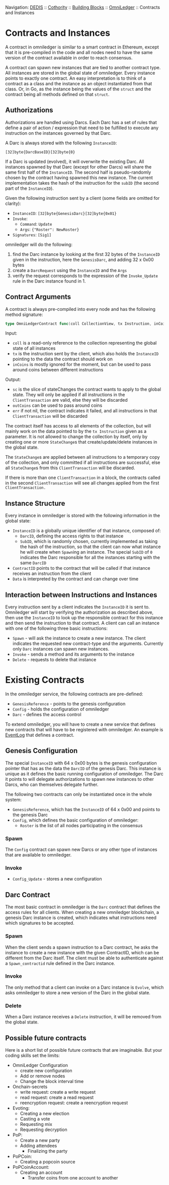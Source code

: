 Navigation: [DEDIS](https://github.com/dedis/doc/tree/master/README.md) ::
[Cothority](https://github.com/dedis/cothority/tree/master/README.md) ::
[Building Blocks](https://github.com/dedis/cothority/tree/master/doc/BuildingBlocks.md) ::
[OmniLedger](README.md) ::
Contracts and Instances

# Contracts and Instances

A contract in omniledger is similar to a smart contract in Ethereum, except that
it is pre-compiled in the code and all nodes need to have the same version of
the contract available in order to reach consensus.

A contract can spawn new instances that are tied to another contract type. All
instances are stored in the global state of omniledger. Every instance points
to exactly one contract. An easy interpretation is to think of a contract as
a class and the instance as an object instantiated from that class. Or, in Go,
as the instance being the values of the `struct` and the contract being all
methods defined on that `struct`.

## Authorizations

Authorizations are handled using Darcs. Each Darc has a set of rules that define
a pair of action / expression that need to be fulfilled to execute any instruction
on the instances governed by that Darc.

A Darc is always stored with the following `InstanceID`:

`[32]byte{DarcBaseID}[32]byte{0}`

If a Darc is updated (evolved), it will overwrite the existing Darc. All
instances spawned by that Darc (except for other Darcs) will share the same
first half of the `InstanceID`. The second half is pseudo-randomly chosen by the
contract having spawned this new instance. The current implementation takes the
hash of the instruction for the `subID` (the second part of the `InstanceID`).

Given the following instruction sent by a client (some fields are omitted for
clarity):

- `InstanceID`: `[32]byte{GenesisDarc}[32]byte{0x01}`
- `Invoke`:
  - `Command`: `Update`
  - `Args`: `{"Roster": NewRoster}`
- `Signatures`: `[Sig1]`

omniledger will do the following:

1. find the Darc instance by looking at the first 32 bytes of the `InstanceID` given in
the instruction, here the `GenesisDarc`, and adding 32 x 0x00 bytes
2. create a `DarcRequest` using the `InstanceID` and the `Args`
3. verify the request corresponds to the expression of the `Invoke_Update` rule
in the Darc instance found in 1.

## Contract Arguments

A contract is always pre-compiled into every node and has the following
method signature:

```go
type OmniLedgerContract func(coll CollectionView, tx Instruction, inCoins []Coin) (sc []StateChange, outCoins []Coin, err error)
```

Input:
- `coll` is a read-only reference to the collection representing the global state
of all instances
- `tx` is the instruction sent by the client, which also holds the `InstanceID`
pointing to the data the contract should work on
- `inCoins` is mostly ignored for the moment, but can be used to pass around
coins between different instructions

Output:
- `sc` is the slice of stateChanges the contract wants to apply to the global
state. They will only be applied if all instructions in the `ClientTransaction`
are valid, else they will be discarded
- `outCoins` can be used to pass around coins
- `err` if not nil, the contract indicates it failed, and all instructions in that
`ClientTransaction` will be discarded

The contract itself has access to all elements of the collection, but will mainly
work on the data pointed to by the `tx Instruction` given as a parameter. It is
not allowed to change the collection by itself, only by creating one or more
`StateChange`s that create/update/delete instances in the global state.

The `StateChange`s are applied between all instructions to a temporary copy of
the collection, and only committed if all instructions are successful, else all
`StateChange`s from this `ClientTransaction` will be discarded.

If there is more than one `ClientTransaction` in a block, the contracts called
in the second `ClientTransaction` will see all changes applied from the first
`ClientTransaction.`

## Instance Structure

Every instance in omniledger is stored with the following information in the
global state:

- `InstanceID` is a globally unique identifier of that instance, composed of:
  - `DarcID`, defining the access rights to that instance
  - `SubID`, which is randomly chosen, currently implemented as taking the hash
  of the instruction, so that the client can now what instance he will create
  when `Spawn`ing an instance. The special `SubID` of `0` indicates the Darc
  responsible for all the instances starting with the same `DarcID`
- `ContractID` points to the contract that will be called if that instance
receives an instruction from the client
- `Data` is interpreted by the contract and can change over time

## Interaction between Instructions and Instances

Every instruction sent by a client indicates the `InstanceID` it is sent to.
Omniledger will start by verifying the authorization as described above, then
use the `InstanceID` to look up the responsible contract for this instance and
then send the instruction to that contract. A client can call an instance with
one of the following three basic instructions:

- `Spawn` - will ask the instance to create a new instance. The client indicates the
requested new contract-type and the arguments. Currently only `Darc` instances can
spawn new instances.
- `Invoke` - sends a method and its arguments to the instance
- `Delete` - requests to delete that instance

# Existing Contracts

In the omniledger service, the following contracts are pre-defined:

- `GenesisReference` - points to the genesis configuration
- `Config` - holds the configuration of omniledger
- `Darc` - defines the access control

To extend omniledger, you will have to create a new service that defines new
contracts that will have to be registered with omniledger. An example is
[EventLog](../../eventlog) that defines a contract.

## Genesis Configuration

The special `InstanceID` with 64 x 0x00 bytes is the genesis configuration
pointer that has as the data the `DarcID` of the genesis Darc. This instance
is unique as it defines the basic running configuration of omniledger. The
Darc it points to will delegate authorizations to spawn new instances to
other Darcs, who can themselves delegate further.

The following two contracts can only be instantiated once in the whole system:

- `GenesisReference`, which has the `InstanceID` of 64 x 0x00 and points to the
genesis Darc
- `Config`, which defines the basic configuration of omniledger:
  - `Roster` is the list of all nodes participating in the consensus

### Spawn

The `Config` contract can spawn new Darcs or any other type of instances that
are available to omniledger.

### Invoke

- `Config_Update` - stores a new configuration

## Darc Contract

The most basic contract in omniledger is the `Darc` contract that defines the
access rules for all clients. When creating a new omniledger blockchain, a
genesis Darc instance is created, which indicates what instructions need which
signatures to be accepted.

### Spawn

When the client sends a spawn instruction to a Darc contract, he asks the instance
to create a new instance with the given ContractID, which can be different from
the Darc itself. The client must be able to authenticate against a
`Spawn_contractid` rule defined in the Darc instance.

### Invoke

The only method that a client can invoke on a Darc instance is `Evolve`, which
asks omniledger to store a new version of the Darc in the global state.

### Delete

When a Darc instance receives a `Delete` instruction, it will be removed from the
global state.

## Possible future contracts

Here is a short list of possible future contracts that are imaginable. But
your coding skills set the limits:

- OmniLedger Configuration
  - create new configuration
  - Add or remove nodes
  - Change the block interval time
- Onchain-secrets
  - write request: create a write request
  - read request: create a read request
  - reencryption request: create a reencryption request
- Evoting:
  - Creating a new election
  - Casting a vote
  - Requesting mix
  - Requesting decryption
- PoP:
  - Create a new party
  - Adding attendees
	- Finalizing the party
- PoPCoin:
  - Creating a popcoin source
- PoPCoinAccount:
  - Creating an account
	- Transfer coins from one account to another

